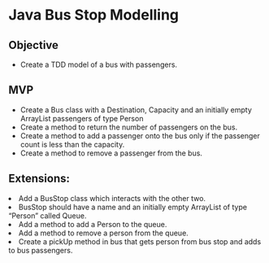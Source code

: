 <h1>Java Bus Stop Modelling</h1>
<h2>Objective</h2>
<ul>
<li>Create a TDD model of a bus with passengers.</li>
</ul>
<h2>MVP</h2>
<ul>
<li>Create a Bus class with a Destination, Capacity and an initially empty ArrayList passengers of type Person</li>
<li>Create a method to return the number of passengers on the bus.</li>
<li>Create a method to add a passenger onto the bus only if the passenger count is less than the capacity.</li>
<li>Create a method to remove a passenger from the bus.</li>
</ul>
<h2>Extensions:</h2>
<li>Add a BusStop class which interacts with the other two.</li>
<li>BusStop should have a name and an initially empty ArrayList of type “Person” called Queue.</li>
<li>Add a method to add a Person to the queue.</li>
<li>Add a method to remove a person from the queue.</li>
<li>Create a pickUp method in bus that gets person from bus stop and adds to bus passengers.</li>
